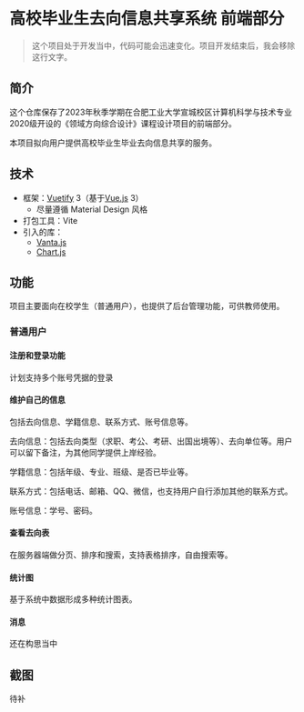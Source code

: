 # 高校毕业生去向信息共享系统 前端部分

> 这个项目处于开发当中，代码可能会迅速变化。项目开发结束后，我会移除这行文字。

## 简介

这个仓库保存了2023年秋季学期在合肥工业大学宣城校区计算机科学与技术专业2020级开设的《领域方向综合设计》课程设计项目的前端部分。

本项目拟向用户提供高校毕业生毕业去向信息共享的服务。

## 技术

- 框架：[Vuetify](https://vuetifyjs.com/zh-Hans/) 3（基于[Vue.js](https://cn.vuejs.org/) 3）
  - 尽量遵循 Material Design 风格
- 打包工具：Vite
- 引入的库：
  - [Vanta.js](https://www.vantajs.com/)
  - [Chart.js](http://chartjs.cn/)

## 功能

项目主要面向在校学生（普通用户），也提供了后台管理功能，可供教师使用。

### 普通用户

#### 注册和登录功能

计划支持多个账号凭据的登录

#### 维护自己的信息

包括去向信息、学籍信息、联系方式、账号信息等。

去向信息：包括去向类型（求职、考公、考研、出国出境等）、去向单位等。用户可以留下备注，为其他同学提供上岸经验。

学籍信息：包括年级、专业、班级、是否已毕业等。

联系方式：包括电话、邮箱、QQ、微信，也支持用户自行添加其他的联系方式。

账号信息：学号、密码。

#### 查看去向表

在服务器端做分页、排序和搜索，支持表格排序，自由搜索等。

#### 统计图

基于系统中数据形成多种统计图表。

#### 消息

还在构思当中

## 截图

待补